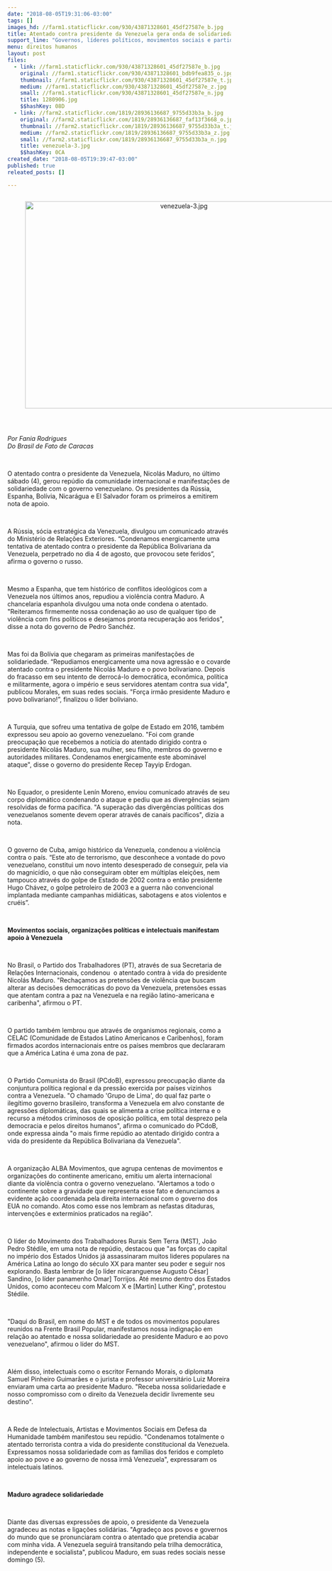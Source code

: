 ```yaml
---
date: "2018-08-05T19:31:06-03:00"
tags: []
images_hd: //farm1.staticflickr.com/930/43871328601_45df27587e_b.jpg
title: Atentado contra presidente da Venezuela gera onda de solidariedade internacional
support_line: "Governos, líderes políticos, movimentos sociais e partidos do mundo inteiro manifestaram solidariedade a Venezuela"
menu: direitos humanos
layout: post
files:
  - link: //farm1.staticflickr.com/930/43871328601_45df27587e_b.jpg
    original: //farm1.staticflickr.com/930/43871328601_bdb9fea835_o.jpg
    thumbnail: //farm1.staticflickr.com/930/43871328601_45df27587e_t.jpg
    medium: //farm1.staticflickr.com/930/43871328601_45df27587e_z.jpg
    small: //farm1.staticflickr.com/930/43871328601_45df27587e_n.jpg
    title: 1280906.jpg
    $$hashKey: 08D
  - link: //farm2.staticflickr.com/1819/28936136687_9755d33b3a_b.jpg
    original: //farm2.staticflickr.com/1819/28936136687_faf13f3668_o.jpg
    thumbnail: //farm2.staticflickr.com/1819/28936136687_9755d33b3a_t.jpg
    medium: //farm2.staticflickr.com/1819/28936136687_9755d33b3a_z.jpg
    small: //farm2.staticflickr.com/1819/28936136687_9755d33b3a_n.jpg
    title: venezuela-3.jpg
    $$hashKey: 0CA
created_date: "2018-08-05T19:39:47-03:00"
published: true
releated_posts: []

---
```

<div style="text-align:center">
<figure class="image" style="display:inline-block"><img alt="venezuela-3.jpg" height="467" src="//farm2.staticflickr.com/1819/28936136687_9755d33b3a_b.jpg" width="700" />
<figcaption></figcaption>
</figure>
</div>

<p>&nbsp;</p>

<p><em>Por Fania Rodrigues<br />
Do Brasil de Fato de Caracas</em></p>

<p>&nbsp;</p>

<p>O atentado contra o presidente da Venezuela, Nicol&aacute;s Maduro, no &uacute;ltimo s&aacute;bado (4), gerou rep&uacute;dio da comunidade internacional e manifesta&ccedil;&otilde;es de solidariedade com o governo venezuelano. Os presidentes da R&uacute;ssia, Espanha, Bol&iacute;via, Nicar&aacute;gua e El Salvador foram os primeiros a emitirem nota de apoio.</p>

<p>&nbsp;</p>

<p>A R&uacute;ssia, s&oacute;cia estrat&eacute;gica da Venezuela, divulgou um comunicado atrav&eacute;s do Minist&eacute;rio de Rela&ccedil;&otilde;es Exteriores. &ldquo;Condenamos energicamente uma tentativa de atentado contra o presidente da Rep&uacute;blica Bolivariana da Venezuela, perpetrado no dia 4 de agosto, que provocou sete feridos&rdquo;, afirma o governo o russo.</p>

<p>&nbsp;</p>

<p>Mesmo a Espanha, que tem hist&oacute;rico de conflitos ideol&oacute;gicos com a Venezuela nos &uacute;ltimos anos, repudiou a viol&ecirc;ncia contra Maduro. A chancelaria espanhola divulgou uma nota onde condena o atentado. &quot;Reiteramos firmemente nossa condena&ccedil;&atilde;o ao uso de qualquer tipo de viol&ecirc;ncia com fins pol&iacute;ticos e desejamos pronta recupera&ccedil;&atilde;o aos feridos&quot;, disse a nota do governo de Pedro Sanch&eacute;z.</p>

<p>&nbsp;</p>

<p>Mas foi da Bol&iacute;via que chegaram as primeiras manifesta&ccedil;&otilde;es de solidariedade. &ldquo;Repudiamos energicamente uma nova agress&atilde;o e o covarde atentado contra o presidente Nicol&aacute;s Maduro e o povo bolivariano. Depois do fracasso em seu intento de derroc&aacute;-lo democr&aacute;tica, econ&ocirc;mica, pol&iacute;tica e militarmente, agora o imp&eacute;rio e seus servidores atentam contra sua vida&quot;, publicou Morales, em suas redes sociais. &quot;For&ccedil;a irm&atilde;o presidente Maduro e povo bolivariano!&rdquo;, finalizou o l&iacute;der boliviano.</p>

<p>&nbsp;</p>

<p>A Turquia, que sofreu uma tentativa de golpe de Estado em 2016, tamb&eacute;m expressou seu apoio ao governo venezuelano. &quot;Foi com grande preocupa&ccedil;&atilde;o que recebemos a not&iacute;cia do atentado dirigido contra o presidente Nicol&aacute;s Maduro, sua mulher, seu filho, membros do governo e autoridades militares. Condenamos energicamente este abomin&aacute;vel ataque&quot;, disse o governo do presidente Recep Tayyip Erdogan.</p>

<p>&nbsp;</p>

<p>No Equador, o presidente Len&iacute;n Moreno, enviou comunicado atrav&eacute;s de seu corpo diplom&aacute;tico condenando o ataque e pediu que as diverg&ecirc;ncias sejam resolvidas de forma pac&iacute;fica. &quot;A supera&ccedil;&atilde;o das diverg&ecirc;ncias pol&iacute;ticas dos venezuelanos somente devem operar atrav&eacute;s de canais pac&iacute;ficos&quot;, dizia a nota.</p>

<p>&nbsp;</p>

<p>O governo de Cuba, amigo hist&oacute;rico da Venezuela, condenou a viol&ecirc;ncia contra o pa&iacute;s. &ldquo;Este ato de terrorismo, que desconhece a vontade do povo venezuelano, constitui um novo intento desesperado de conseguir, pela via do magnic&iacute;dio, o que n&atilde;o conseguiram obter em m&uacute;ltiplas elei&ccedil;&otilde;es, nem tampouco atrav&eacute;s do golpe de Estado de 2002 contra o ent&atilde;o presidente Hugo Ch&aacute;vez, o golpe petroleiro de 2003 e a guerra n&atilde;o convencional implantada mediante campanhas midi&aacute;ticas, sabotagens e atos violentos e cru&eacute;is&rdquo;.</p>

<p>&nbsp;</p>

<p><strong>Movimentos sociais, organiza&ccedil;&otilde;es pol&iacute;ticas e intelectuais manifestam apoio &agrave; Venezuela</strong></p>

<p>&nbsp;</p>

<p>No Brasil, o Partido dos Trabalhadores (PT), atrav&eacute;s de sua Secretaria de Rela&ccedil;&otilde;es Internacionais, condenou&nbsp; o atentado contra &agrave; vida do presidente Nicol&aacute;s Maduro. &quot;Recha&ccedil;amos as pretens&otilde;es de viol&ecirc;ncia que buscam alterar as decis&otilde;es democr&aacute;ticas do povo da Venezuela, pretens&otilde;es essas que atentam contra a paz na Venezuela e na regi&atilde;o latino-americana e caribenha&quot;, afirmou o PT.</p>

<p>&nbsp;</p>

<p>O partido tamb&eacute;m lembrou que atrav&eacute;s de organismos regionais, como a CELAC (Comunidade de Estados Latino Americanos e Caribenhos), foram firmados acordos internacionais entre os pa&iacute;ses membros que declararam que a Am&eacute;rica Latina &eacute; uma zona de paz.&nbsp;</p>

<p>&nbsp;</p>

<p>O Partido Comunista do Brasil (PCdoB), expressou preocupa&ccedil;&atilde;o diante da conjuntura pol&iacute;tica regional e da press&atilde;o exercida por pa&iacute;ses vizinhos contra a Venezuela. &quot;O chamado &#39;Grupo de Lima&#39;, do qual faz parte o ileg&iacute;timo governo brasileiro, transforma a Venezuela em alvo constante de agress&otilde;es diplom&aacute;ticas, das quais se alimenta a crise pol&iacute;tica interna e o recurso a m&eacute;todos criminosos de oposi&ccedil;&atilde;o pol&iacute;tica, em total desprezo pela democracia e pelos direitos humanos&quot;, afirma o comunicado do PCdoB, onde expressa ainda &quot;o mais firme rep&uacute;dio ao atentado dirigido contra a vida do presidente da Rep&uacute;blica Bolivariana da Venezuela&quot;.</p>

<p>&nbsp;</p>

<p>A organiza&ccedil;&atilde;o ALBA Movimentos, que agrupa centenas de movimentos e organiza&ccedil;&otilde;es do continente americano, emitiu um alerta internacional diante da viol&ecirc;ncia contra o governo venezuelano. &quot;Alertamos a todo o continente sobre a gravidade que representa esse fato e denunciamos a evidente a&ccedil;&atilde;o coordenada pela direita internacional com o governo dos EUA no comando. Atos como esse nos lembram as nefastas ditaduras, interven&ccedil;&otilde;es e exterm&iacute;nios praticados na regi&atilde;o&quot;.</p>

<p>&nbsp;</p>

<p>O l&iacute;der do Movimento dos Trabalhadores Rurais Sem Terra (MST), Jo&atilde;o Pedro St&eacute;dile, em uma nota de rep&uacute;dio, destacou que &quot;as for&ccedil;as do capital no imp&eacute;rio dos Estados Unidos j&aacute; assassinaram muitos lideres populares na Am&eacute;rica Latina ao longo do s&eacute;culo XX para manter seu poder e seguir nos explorando. Basta lembrar de [o l&iacute;der nicaranguense Augusto C&eacute;sar] Sandino, [o l&iacute;der panamenho Omar] Torrijos. At&eacute; mesmo dentro dos Estados Unidos, como aconteceu com Malcom X e [Martin] Luther King&quot;, protestou St&eacute;dile.</p>

<p>&nbsp;</p>

<p>&quot;Daqui do Brasil, em nome do MST e de todos os movimentos populares reunidos na Frente Brasil Popular, manifestamos nossa indigna&ccedil;&atilde;o em rela&ccedil;&atilde;o ao atentado e nossa solidariedade ao presidente Maduro e ao povo venezuelano&quot;, afirmou o l&iacute;der do MST.</p>

<p>&nbsp;</p>

<p>Al&eacute;m disso, intelectuais como o escritor Fernando Morais, o diplomata Samuel Pinheiro Guimar&atilde;es e o jurista e professor universit&aacute;rio Luiz Moreira enviaram uma carta ao presidente Maduro. &quot;Receba nossa solidariedade e nosso compromisso com o direito da Venezuela decidir livremente seu destino&quot;.</p>

<p>&nbsp;</p>

<p>A Rede de Intelectuais, Artistas e Movimentos Sociais em Defesa da Humanidade tamb&eacute;m manifestou seu rep&uacute;dio. &quot;Condenamos totalmente o atentado terrorista contra a vida do presidente constitucional da Venezuela. Expressamos nossa solidariedade com as fam&iacute;lias dos feridos e completo apoio ao povo e ao governo de nossa irm&atilde; Venezuela&quot;, expressaram os intelectuais latinos.</p>

<p>&nbsp;</p>

<p><strong>Maduro agradece solidariedade</strong></p>

<p>&nbsp;</p>

<p>Diante das diversas express&otilde;es de apoio, o presidente da Venezuela agradeceu as notas e liga&ccedil;&otilde;es solid&aacute;rias. &quot;Agrade&ccedil;o aos povos e governos do mundo que se pronunciaram contra o atentado que pretendia acabar com minha vida. A Venezuela seguir&aacute; transitando pela trilha democr&aacute;tica, independente e socialista&quot;, publicou Maduro, em suas redes sociais nesse domingo (5).</p>
